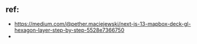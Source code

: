 ## ref:

- https://medium.com/@pether.maciejewski/next-js-13-mapbox-deck-gl-hexagon-layer-step-by-step-5528e7366750
- 
